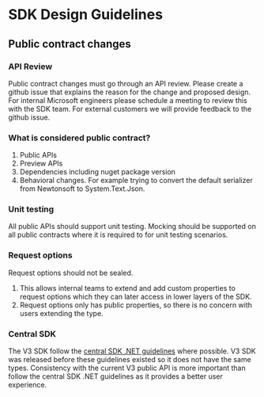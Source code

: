 # SDK Design Guidelines

## Public contract changes

### API Review
Public contract changes must go through an API review. Please create a github issue that explains the reason for the change and proposed design. For internal Microsoft engineers please schedule a meeting to review this with the SDK team. For external customers we will provide feedback to the github issue.

### What is considered public contract?
1. Public APIs 
2. Preview APIs
3. Dependencies including nuget package version
4. Behavioral changes. For example trying to convert the default serializer from Newtonsoft to System.Text.Json. 

### Unit testing
All public APIs should support unit testing. Mocking should be supported on all public contracts where it is required to for unit testing scenarios.

### Request options
Request options should not be sealed.
1. This allows internal teams to extend and add custom properties to request options which they can later access in lower layers of the SDK.
2. Request options only has public properties, so there is no concern with users extending the type.

### Central SDK
The V3 SDK follow the [central SDK .NET guidelines](https://azure.github.io/azure-sdk/dotnet_introduction.html) where possible. V3 SDK was released before these guidelines existed so it does not have the same types. Consistency with the current V3 public API is more important than follow the central SDK .NET guidelines as it provides a better user experience.
